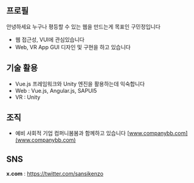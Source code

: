 ## 프로필
안녕하세요 누구나 평등할 수 있는 웹을 만드는게 목표인 구민정입니다
- 웹 접근성, VUI에 관심있습니다
- Web, VR App GUI 디자인 및 구현을 하고 있습니다

## 기술 활용
- Vue.js 프레임워크와 Unity 엔진을 활용하는데 익숙합니다
- Web : Vue.js, Angular.js, SAPUI5
- VR : Unity

## 조직
- 예비 사회적 기업 컴퍼니봄봄과 함께하고 있습니다 [www.companybb.com](www.companybb.com)

## SNS
**x.com** : 
https://twitter.com/sansikenzo
